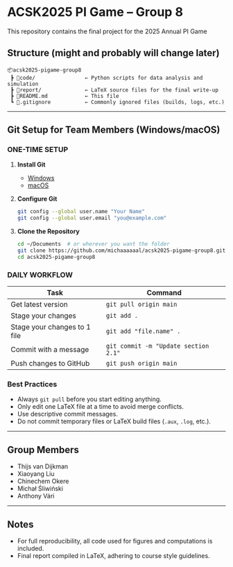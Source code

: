 # ACSK2025 PI Game – Group 8

This repository contains the final project for the 2025 Annual PI Game

## Structure (might and probably will change later)

```
📦acsk2025-pigame-group8
 ┣ 📂code/                ← Python scripts for data analysis and simulation
 ┣ 📂report/              ← LaTeX source files for the final write-up
 ┣ 📜README.md            ← This file
 ┗ 📜.gitignore           ← Commonly ignored files (builds, logs, etc.)
```
---

## Git Setup for Team Members (Windows/macOS)

### ONE-TIME SETUP

1. **Install Git**
   - [Windows](https://git-scm.com/download/win)
   - [macOS](https://git-scm.com/download/mac)

2. **Configure Git**
   ```bash
   git config --global user.name "Your Name"
   git config --global user.email "you@example.com"
   ```

3. **Clone the Repository**
   ```bash
   cd ~/Documents  # or wherever you want the folder
   git clone https://github.com/michaaaaaal/acsk2025-pigame-group8.git
   cd acsk2025-pigame-group8
   ```

### DAILY WORKFLOW

| Task                        | Command                             |
|-----------------------------|--------------------------------------|
| Get latest version          | `git pull origin main`               |
| Stage your changes          | `git add .`                          |
| Stage your changes to 1 file| `git add "file.name" .`              |
| Commit with a message       | `git commit -m "Update section 2.1"` |
| Push changes to GitHub      | `git push origin main`               |

### Best Practices

- Always `git pull` before you start editing anything.
- Only edit one LaTeX file at a time to avoid merge conflicts.
- Use descriptive commit messages.
- Do not commit temporary files or LaTeX build files (`.aux`, `.log`, etc.).

---

## Group Members

- Thijs van Dijkman  
- Xiaoyang Liu  
- Chinechem Okere  
- Michał Śliwiński  
- Anthony Vári

---

## Notes

- For full reproducibility, all code used for figures and computations is included.
- Final report compiled in LaTeX, adhering to course style guidelines.
